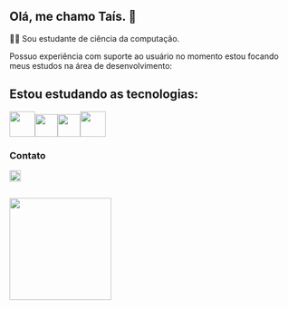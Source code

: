 ## Olá, me chamo Taís. 👋
👩‍💻 Sou estudante de ciência da computação.

Possuo experiência com suporte ao usuário no momento estou focando meus estudos na área de desenvolvimento:

## Estou estudando as tecnologias:

<img src="https://cdn.jsdelivr.net/gh/devicons/devicon@latest/icons/java/java-original-wordmark.svg" height="45px" width="45px"/><img src="https://cdn.jsdelivr.net/gh/devicons/devicon@latest/icons/html5/html5-original-wordmark.svg" height="40px" width="40px" /><img src="https://cdn.jsdelivr.net/gh/devicons/devicon@latest/icons/css3/css3-original-wordmark.svg" height="40px" width="40px"/><img src="https://cdn.jsdelivr.net/gh/devicons/devicon@latest/icons/mysql/mysql-original-wordmark.svg" height="45px" width="45px"/>





### Contato

[<img src="https://cdn.jsdelivr.net/gh/devicons/devicon@latest/icons/linkedin/linkedin-original.svg" height="20px" width="20px" />](https://www.linkedin.com/in/taismdeandrade/)

## 
<a href="https://github.com/taismdeandrade">
<img loading="lazy" height="180em" src="https://github-readme-stats.vercel.app/api/top-langs/?username=taismdeandrade&layout=compact&langs_count=7&theme=dracula"/>
          
 
<!--
**taisdeandrade/taisdeandrade** is a ✨ _special_ ✨ repository because its `README.md` (this file) appears on your GitHub profile.

Here are some ideas to get you started:

- 🔭 I’m currently working on ...
- 🌱 I’m currently learning ...
- 👯 I’m looking to collaborate on ...
- 🤔 I’m looking for help with ...
- 💬 Ask me about ...
- 📫 How to reach me: ...
- 😄 Pronouns: ...
- ⚡ Fun fact: ...
-->
